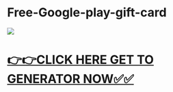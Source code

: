 # Free-Google-play-gift-card

![](https://i.imgur.com/UJHkc1A.jpeg)


# [**👉👉CLICK HERE GET TO GENERATOR NOW✅✅**](https://free24.raj-solution.com/all-gift-cards/)
